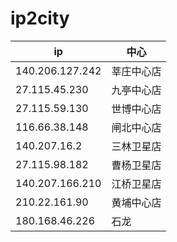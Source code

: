 # ip2city

| ip | 中心 |
| --- | --- |
| 140.206.127.242 | 莘庄中心店 |
| 27.115.45.230 | 九亭中心店 |
| 27.115.59.130 | 世博中心店 |
| 116.66.38.148 | 闸北中心店 |
| 140.207.16.2 | 三林卫星店 |
| 27.115.98.182 | 曹杨卫星店 |
| 140.207.166.210 | 江桥卫星店 |
| 210.22.161.90 | 黄埔中心店 |
| 180.168.46.226 | 石龙 |
